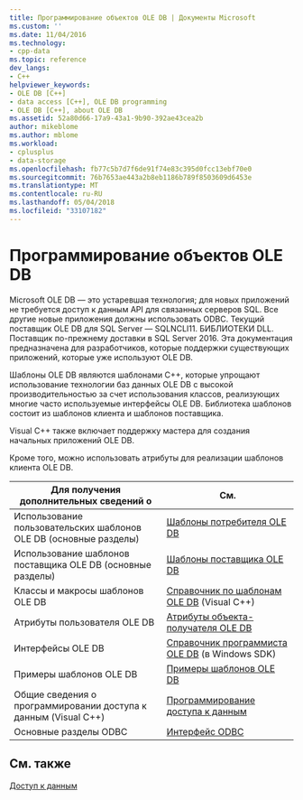 ```yaml
---
title: Программирование объектов OLE DB | Документы Microsoft
ms.custom: ''
ms.date: 11/04/2016
ms.technology:
- cpp-data
ms.topic: reference
dev_langs:
- C++
helpviewer_keywords:
- OLE DB [C++]
- data access [C++], OLE DB programming
- OLE DB [C++], about OLE DB
ms.assetid: 52a80d66-17a9-43a1-9b90-392ae43cea2b
author: mikeblome
ms.author: mblome
ms.workload:
- cplusplus
- data-storage
ms.openlocfilehash: fb77c5b7d7f6de91f74e83c395d0fcc13ebf70e0
ms.sourcegitcommit: 76b7653ae443a2b8eb1186b789f8503609d6453e
ms.translationtype: MT
ms.contentlocale: ru-RU
ms.lasthandoff: 05/04/2018
ms.locfileid: "33107182"
---
```

# <a name="ole-db-programming"></a>Программирование объектов OLE DB
Microsoft OLE DB — это устаревшая технология; для новых приложений не требуется доступ к данным API для связанных серверов SQL. Все другие новые приложения должны использовать ODBC. Текущий поставщик OLE DB для SQL Server — SQLNCLI11. БИБЛИОТЕКИ DLL. Поставщик по-прежнему доставки в SQL Server 2016. Эта документация предназначена для разработчиков, которые поддержки существующих приложений, которые уже используют OLE DB.
  
 Шаблоны OLE DB являются шаблонами C++, которые упрощают использование технологии баз данных OLE DB с высокой производительностью за счет использования классов, реализующих многие часто используемые интерфейсы OLE DB. Библиотека шаблонов состоит из шаблонов клиента и шаблонов поставщика.  
  
 Visual C++ также включает поддержку мастера для создания начальных приложений OLE DB.  
  
 Кроме того, можно использовать атрибуты для реализации шаблонов клиента OLE DB.  
  
|Для получения дополнительных сведений о|См.|  
|-------------------------|---------|  
|Использование пользовательских шаблонов OLE DB (основные разделы)|[Шаблоны потребителя OLE DB](../../data/oledb/ole-db-consumer-templates-cpp.md)|  
|Использование шаблонов поставщика OLE DB (основные разделы)|[Шаблоны поставщика OLE DB](../../data/oledb/ole-db-provider-templates-cpp.md)|  
|Классы и макросы шаблонов OLE DB|[Справочник по шаблонам OLE DB](../../data/oledb/ole-db-templates.md) (Visual C++)|  
|Атрибуты пользователя OLE DB|[Атрибуты объекта-получателя OLE DB](../../windows/ole-db-consumer-attributes.md)|  
|Интерфейсы OLE DB|[Справочник программиста OLE DB](https://msdn.microsoft.com/en-us/library/ms713643.aspx) (в Windows SDK)|  
|Примеры шаблонов OLE DB|[Примеры шаблонов OLE DB](http://msdn.microsoft.com/en-us/08958863-0b5f-41ad-ae99-fca7440c553c)| 
|Общие сведения о программировании доступа к данным (Visual C++)|[Программирование доступа к данным](../../data/data-access-programming-mfc-atl.md)|  
|Основные разделы ODBC|[Интерфейс ODBC](../../data/odbc/open-database-connectivity-odbc.md)|  

  
## <a name="see-also"></a>См. также  
 [Доступ к данным](../data-access-in-cpp.md)
